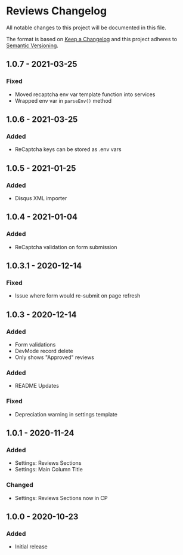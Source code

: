 # Reviews Changelog

All notable changes to this project will be documented in this file.

The format is based on [Keep a Changelog](http://keepachangelog.com/) and this project adheres to [Semantic Versioning](http://semver.org/).

## 1.0.7 - 2021-03-25

### Fixed

-   Moved recaptcha env var template function into services
-   Wrapped env var in `parseEnv()` method

## 1.0.6 - 2021-03-25

### Added

-   ReCaptcha keys can be stored as .env vars

## 1.0.5 - 2021-01-25

### Added

-   Disqus XML importer

## 1.0.4 - 2021-01-04

### Added

-   ReCaptcha validation on form submission

## 1.0.3.1 - 2020-12-14

### Fixed

-   Issue where form would re-submit on page refresh

## 1.0.3 - 2020-12-14

### Added

-   Form validations
-   DevMode record delete
-   Only shows "Approved" reviews

### Added

-   README Updates

### Fixed

-   Depreciation warning in settings template

## 1.0.1 - 2020-11-24

### Added

-   Settings: Reviews Sections
-   Settings: Main Column Title

### Changed

-   Settings: Reviews Sections now in CP

## 1.0.0 - 2020-10-23

### Added

-   Initial release
